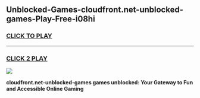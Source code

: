 
## Unblocked-Games-cloudfront.net-unblocked-games-Play-Free-i08hi
<h3>
<a href="https://premium76.site?title=cloudfront.net-unblocked-games&ref=21A">CLICK TO PLAY</a></h3>
<hr>

<h3>
<a href="https://premium76.site?title=cloudfront.net-unblocked-games&ref=21A">CLICK 2 PLAY</a>
  
</h3>

<a href="https://premium76.site?title=cloudfront.net-unblocked-games&ref=21A"><img src="https://clearcache.store/games.png"></a>


**cloudfront.net-unblocked-games games unblocked: Your Gateway to Fun and Accessible Online Gaming**
